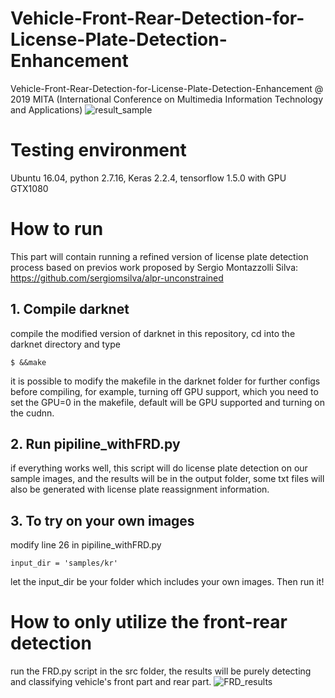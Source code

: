 # Vehicle-Front-Rear-Detection-for-License-Plate-Detection-Enhancement
Vehicle-Front-Rear-Detection-for-License-Plate-Detection-Enhancement @ 2019 MITA (International Conference on Multimedia Information Technology and Applications)
![result_sample](https://user-images.githubusercontent.com/21314064/61183160-11918780-a62d-11e9-9d20-8888df528094.jpg)

# Testing environment
Ubuntu 16.04, python 2.7.16, Keras 2.2.4, tensorflow 1.5.0 with GPU GTX1080

# How to run
This part will contain running a refined version of license plate detection process based on previos work proposed by Sergio Montazzolli Silva: https://github.com/sergiomsilva/alpr-unconstrained

## 1. Compile darknet
compile the modified version of darknet in this repository, cd into the darknet directory and type
```
$ &&make
```
it is possible to modify the makefile in the darknet folder for further configs before compiling, for example, turning off GPU support, which you need to set the GPU=0 in the makefile, default will be GPU supported and turning on the cudnn. 

## 2. Run pipiline_withFRD.py
if everything works well, this script will do license plate detection on our sample images, and the results will be in the output folder, some txt files will also be generated with license plate reassignment information.

## 3. To try on your own images
modify line 26 in pipiline_withFRD.py
```
input_dir = 'samples/kr'
```
let the input_dir be your folder which includes your own images. Then run it!

# How to only utilize the front-rear detection
run the FRD.py script in the src folder, the results will be purely detecting and classifying vehicle's front part and rear part.
![FRD_results](https://user-images.githubusercontent.com/21314064/61181337-a76ce880-a614-11e9-934d-abeb87dfe568.jpg)

